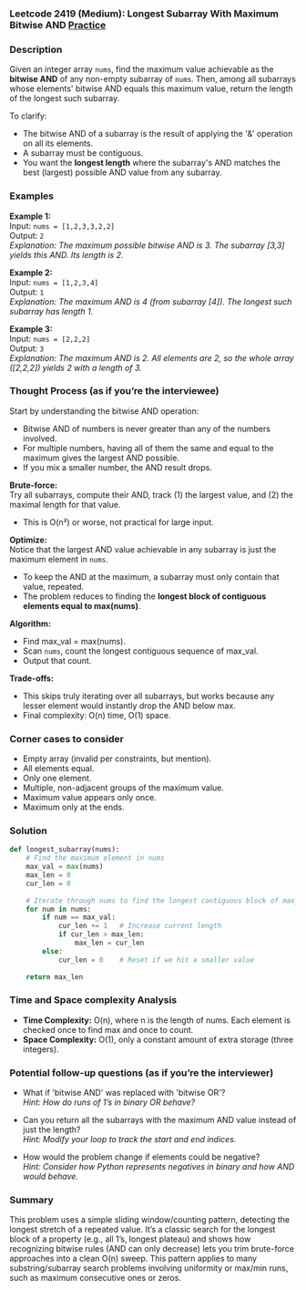 ### Leetcode 2419 (Medium): Longest Subarray With Maximum Bitwise AND [Practice](https://leetcode.com/problems/longest-subarray-with-maximum-bitwise-and)

### Description  
Given an integer array `nums`, find the maximum value achievable as the **bitwise AND** of any non-empty subarray of `nums`. Then, among all subarrays whose elements' bitwise AND equals this maximum value, return the length of the longest such subarray.

To clarify:  
- The bitwise AND of a subarray is the result of applying the '&' operation on all its elements.
- A subarray must be contiguous.
- You want the **longest length** where the subarray's AND matches the best (largest) possible AND value from any subarray.

### Examples  

**Example 1:**  
Input: `nums = [1,2,3,3,2,2]`  
Output: `2`  
*Explanation: The maximum possible bitwise AND is 3. The subarray [3,3] yields this AND. Its length is 2.*

**Example 2:**  
Input: `nums = [1,2,3,4]`  
Output: `1`  
*Explanation: The maximum AND is 4 (from subarray [4]). The longest such subarray has length 1.*

**Example 3:**  
Input: `nums = [2,2,2]`  
Output: `3`  
*Explanation: The maximum AND is 2. All elements are 2, so the whole array ([2,2,2]) yields 2 with a length of 3.*


### Thought Process (as if you’re the interviewee)  
Start by understanding the bitwise AND operation:
- Bitwise AND of numbers is never greater than any of the numbers involved.
- For multiple numbers, having all of them the same and equal to the maximum gives the largest AND possible.
- If you mix a smaller number, the AND result drops.

**Brute-force:**  
Try all subarrays, compute their AND, track (1) the largest value, and (2) the maximal length for that value.  
- This is O(n²) or worse, not practical for large input.

**Optimize:**  
Notice that the largest AND value achievable in any subarray is just the maximum element in `nums`.
- To keep the AND at the maximum, a subarray must only contain that value, repeated.
- The problem reduces to finding the **longest block of contiguous elements equal to max(nums)**.

**Algorithm:**  
- Find max_val = max(nums).
- Scan `nums`, count the longest contiguous sequence of max_val.
- Output that count.

**Trade-offs:**  
- This skips truly iterating over all subarrays, but works because any lesser element would instantly drop the AND below max.
- Final complexity: O(n) time, O(1) space.

### Corner cases to consider  
- Empty array (invalid per constraints, but mention).
- All elements equal.
- Only one element.
- Multiple, non-adjacent groups of the maximum value.
- Maximum value appears only once.
- Maximum only at the ends.

### Solution

```python
def longest_subarray(nums):
    # Find the maximum element in nums
    max_val = max(nums)
    max_len = 0
    cur_len = 0
    
    # Iterate through nums to find the longest contiguous block of max_val
    for num in nums:
        if num == max_val:
            cur_len += 1   # Increase current length
            if cur_len > max_len:
                max_len = cur_len
        else:
            cur_len = 0    # Reset if we hit a smaller value
    
    return max_len
```

### Time and Space complexity Analysis  

- **Time Complexity:** O(n), where n is the length of nums. Each element is checked once to find max and once to count.
- **Space Complexity:** O(1), only a constant amount of extra storage (three integers).

### Potential follow-up questions (as if you’re the interviewer)  

- What if 'bitwise AND' was replaced with 'bitwise OR'?  
  *Hint: How do runs of 1’s in binary OR behave?*

- Can you return all the subarrays with the maximum AND value instead of just the length?  
  *Hint: Modify your loop to track the start and end indices.*

- How would the problem change if elements could be negative?  
  *Hint: Consider how Python represents negatives in binary and how AND would behave.*

### Summary
This problem uses a simple sliding window/counting pattern, detecting the longest stretch of a repeated value. It’s a classic search for the longest block of a property (e.g., all 1’s, longest plateau) and shows how recognizing bitwise rules (AND can only decrease) lets you trim brute-force approaches into a clean O(n) sweep. This pattern applies to many substring/subarray search problems involving uniformity or max/min runs, such as maximum consecutive ones or zeros.
